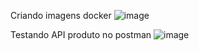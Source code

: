 Criando imagens docker
![image](https://github.com/AlexandraNasciSouza/produto-case-java/assets/92178712/2de1a995-c8ff-4fe2-9638-b3f6710775cb)

Testando API produto no postman
![image](https://github.com/AlexandraNasciSouza/produto-case-java/assets/92178712/b088b772-1dc6-41b3-8d27-48841aa1e440)
